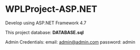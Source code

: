 # WPLProject-ASP.NET

Develop using ASP.NET Framework 4.7

This project database:  **DATABASE.sql**

Admin Credentials: 
email: admin@admin.com
password: admin
